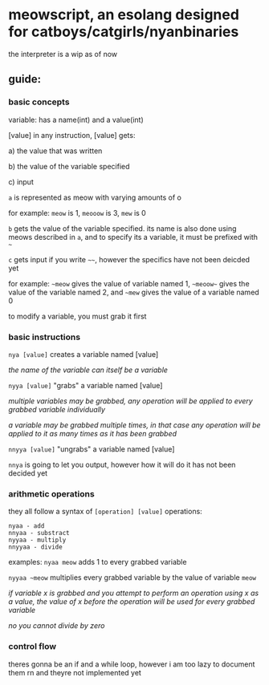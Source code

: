 # meowscript, an esolang designed for catboys/catgirls/nyanbinaries

the interpreter is a wip as of now

## guide:
### basic concepts
variable: has a name(int) and a value(int)

[value] in any instruction, [value] gets:

a) the value that was written

b) the value of the variable specified 

c) input

`a` is represented as meow with varying amounts of o

for example: `meow` is 1, `meooow` is 3, `mew` is 0

`b` gets the value of the variable specified. its name is also done using meows described in `a`, and to specify its a variable, it must be prefixed with `~`

`c` gets input if you write `~~`, however the specifics have not been deicded yet

for example: `~meow` gives the value of variable named 1, `~meoow~` gives the value of the variable named 2, and `~mew` gives the value of a variable named 0

to modify a variable, you must grab it first

### basic instructions
`nya [value]` creates a variable named [value]

*the name of the variable can itself be a variable*

`nyya [value]` "grabs" a variable named [value]

*multiple variables may be grabbed, any operation will be applied to every grabbed variable individually*

*a variable may be grabbed multiple times, in that case any operation will be applied to it as many times as it has been grabbed*

`nnyya [value]` "ungrabs" a variable named [value]

`nnya` is going to let you output, however how it will do it has not been decided yet

### arithmetic operations

they all follow a syntax of `[operation] [value]`
operations: 
```
nyaa - add
nnyaa - substract
nyyaa - multiply
nnyyaa - divide
```
examples: `nyaa meow` adds 1 to every grabbed variable

`nyyaa ~meow` multiplies every grabbed variable by the value of variable `meow`

*if variable x is grabbed and you attempt to perform an operation using x as a value, the value of x before the operation will be used for every grabbed variable*

*no you cannot divide by zero*

### control flow
theres gonna be an if and a while loop, however i am too lazy to document them rn and theyre not implemented yet
